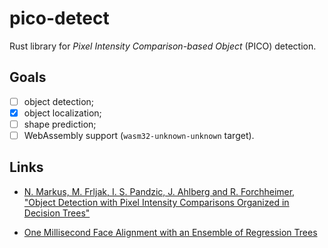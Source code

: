 # pico-detect

Rust library for _Pixel Intensity Comparison-based Object_ (PICO) detection.

## Goals

* [ ] object detection;
* [x] object localization;
* [ ] shape prediction;
* [ ] WebAssembly support (`wasm32-unknown-unknown` target).

## Links

- [N. Markus, M. Frljak, I. S. Pandzic, J. Ahlberg and R. Forchheimer, "Object Detection with Pixel Intensity Comparisons Organized in Decision Trees"](http://arxiv.org/abs/1305.4537)

- [One Millisecond Face Alignment with an Ensemble of Regression Trees](https://www.cv-foundation.org/openaccess/content_cvpr_2014/papers/Kazemi_One_Millisecond_Face_2014_CVPR_paper.pdf)


